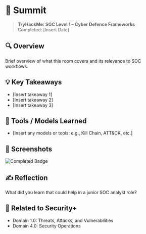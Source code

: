# 🔐 Summit

> **TryHackMe: SOC Level 1 – Cyber Defence Frameworks**  
> Completed: [Insert Date]

## 🔍 Overview
Brief overview of what this room covers and its relevance to SOC workflows.

## 💡 Key Takeaways
- [Insert takeaway 1]
- [Insert takeaway 2]
- [Insert takeaway 3]

## 🔧 Tools / Models Learned
- [Insert any models or tools: e.g., Kill Chain, ATT&CK, etc.]

## 📸 Screenshots
![Completed Badge](../images/[your-screenshot].png)

## ✍️ Reflection
What did you learn that could help in a junior SOC analyst role?

## 🔗 Related to Security+
- Domain 1.0: Threats, Attacks, and Vulnerabilities  
- Domain 4.0: Security Operations  
